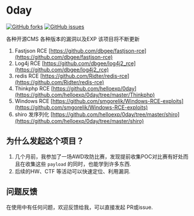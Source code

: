 # 0day
[![GitHub forks](https://img.shields.io/github/forks/helloexp/0day)](https://github.com/helloexp/0day/network)  [![GitHub issues](https://img.shields.io/github/issues/helloexp/0day)](https://github.com/helloexp/0day/issues)  
  
各种开源CMS 各种版本的漏洞以及EXP 该项目将不断更新

1. Fastjson RCE [https://github.com/dbgee/fastjson-rce](https://github.com/dbgee/fastjson-rce)
2. Log4j RCE [https://github.com/dbgee/log4j2_rce](https://github.com/dbgee/log4j2_rce)
3. redis RCE [https://github.com/Ridter/redis-rce](https://github.com/Ridter/redis-rce)
4. Thinkphp RCE [https://github.com/helloexp/0day](https://github.com/helloexp/0day/tree/master/Thinkphp)
5. Windows RCE [https://github.com/smgorelik/Windows-RCE-exploits](https://github.com/smgorelik/Windows-RCE-exploits)
6. shiro 发序列化 [https://github.com/helloexp/0day/tree/master/shiro](https://github.com/helloexp/0day/tree/master/shiro)

## 为什么发起这个项目？
1. 几个月前，我参加了一场AWD攻防比赛，发现提前收集POC对比赛有好处而且在收集这些 `payload` 的同时，也能学到许多东西.
2. 后续的HW、CTF 等活动可以快速定位、利用漏洞.
## 问题反馈 
在使用中有任何问题，欢迎反馈给我，可以直接发起 PR或issue.

